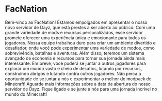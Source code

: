 # FacNation
Bem-vindo ao FacNation! Estamos empolgados em apresentar o nosso novo servidor de Dayz, que está prestes a ser aberto ao público. Com uma grande variedade de mods e recursos personalizados, esse servidor promete oferecer uma experiência única e emocionante para todos os jogadores.
Nossa equipe trabalhou duro para criar um ambiente divertido e desafiador, onde você pode experimentar uma variedade de modos, como sobrevivência, batalhas e aventuras. Além disso, teremos um sistema avançado de economia e recursos para tornar sua jornada ainda mais interessante.
Em breve, você poderá se juntar a outros jogadores para explorar um mundo vasto e cheio de desafios, lutando por recursos, construindo abrigos e lutando contra outros jogadores. Não perca a oportunidade de se juntar a nós e experimentar o melhor do modpack de Minecraft!
Aguarde mais informações sobre a data de abertura do nosso servidor de Dayz. Fique ligado e se junte a nós para uma jornada incrível no mundo do Minecraft!

